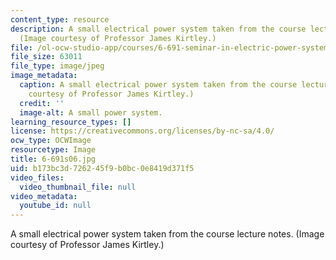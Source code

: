 ```yaml
---
content_type: resource
description: A small electrical power system taken from the course lecture notes.
  (Image courtesy of Professor James Kirtley.)
file: /ol-ocw-studio-app/courses/6-691-seminar-in-electric-power-systems-spring-2006/b173bc3d726245f9b0bc0e8419d371f5_6-691s06.jpg
file_size: 63011
file_type: image/jpeg
image_metadata:
  caption: A small electrical power system taken from the course lecture notes. (Image
    courtesy of Professor James Kirtley.)
  credit: ''
  image-alt: A small power system.
learning_resource_types: []
license: https://creativecommons.org/licenses/by-nc-sa/4.0/
ocw_type: OCWImage
resourcetype: Image
title: 6-691s06.jpg
uid: b173bc3d-7262-45f9-b0bc-0e8419d371f5
video_files:
  video_thumbnail_file: null
video_metadata:
  youtube_id: null
---
```

A small electrical power system taken from the course lecture notes. (Image courtesy of Professor James Kirtley.)